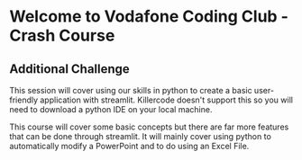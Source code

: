 # Welcome to Vodafone Coding Club - Crash Course
## Additional Challenge
This session will cover using our skills in python to create a basic user-friendly application with streamlit. Killercode doesn't support this so you will need to download a python IDE on your local machine. 

This course will cover some basic concepts but there are far more features that can be done through streamlit. It will mainly cover using python to automatically modify a PowerPoint and to do using an Excel File.


